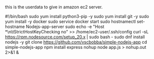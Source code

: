 this is the userdata to give in amazon ec2 server.

#!/bin/bash
sudo yum install python3-pip -y
sudo yum install git -y
sudo yum install -y docker
sudo service docker start
sudo hostnamectl set-hostname Nodejs-app-server
sudo echo -e "Host *\n\tStrictHostKeyChecking no" >> /home/ec2-user/.ssh/config
curl -sL https://rpm.nodesource.com/setup_20.x | sudo bash -
sudo dnf install nodejs -y
git clone https://github.com/vscbobba/simple-nodejs-app
cd simple-nodejs-app
npm install express
nohup node app.js > nohup.out 2>&1 &